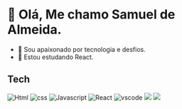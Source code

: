# :wave: Olá, Me chamo Samuel de Almeida.
  * :telescope: Sou apaixonado por tecnologia e desfios.<br/>
* :seedling: Estou estudando React.

## Tech

<span>
 <img src="https://img.shields.io/badge/HTML5-E34F26?style=for-the-badge&logo=html5&logoColor=white" alt="Html" title="html">
 <img src="https://img.shields.io/badge/CSS3-1572B6?style=for-the-badge&logo=css3&logoColor=white" alt="css" title="css">
 <img src="https://img.shields.io/badge/JavaScript-323330?style=for-the-badge&logo=javascript&logoColor=F7DF1E" alt="Javascript" title="Javascript">
 <img src="https://img.shields.io/badge/React-20232A?style=for-the-badge&logo=react&logoColor=61DAFB" alt="React" title="React">
 <img src="https://img.shields.io/badge/VSCode-0078D4?style=for-the-badge&logo=visual%20studio%20code&logoColor=white" alt="vscode" title="vscode">
 <img src="https://img.shields.io/badge/prettier-1A2C34?style=for-the-badge&logo=prettier&logoColor=F7BA3E">
 <img src="https://img.shields.io/badge/eslint-3A33D1?style=for-the-badge&logo=eslint&logoColor=white">
</span>

